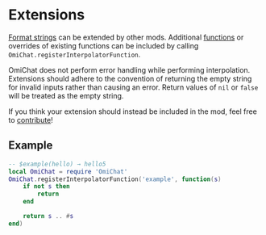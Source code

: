 # Extensions

[Format strings](./index.md) can be extended by other mods.
Additional [functions](./functions.md) or overrides of existing functions can be included by calling `OmiChat.registerInterpolatorFunction`.

OmiChat does not perform error handling while performing interpolation.
Extensions should adhere to the convention of returning the empty string for invalid inputs rather than causing an error.
Return values of `nil` or `false` will be treated as the empty string.

If you think your extension should instead be included in the mod, feel free to [contribute](https://github.com/omarkmu/pz-omichat/blob/main/.github/CONTRIBUTING.md)!

## Example
```lua
-- $example(hello) → hello5
local OmiChat = require 'OmiChat'
OmiChat.registerInterpolatorFunction('example', function(s)
    if not s then
        return
    end

    return s .. #s
end)
```
